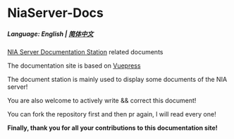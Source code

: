 # NiaServer-Docs

##### Language: English | [简体中文](README.md)

[NIA Server Documentation Station](https://docs.mcnia.top/) related documents

The documentation site is based on [Vuepress](https://v2.vuepress.vuejs.org/)

The document station is mainly used to display some documents of the NIA server!

You are also welcome to actively write && correct this document!

You can fork the repository first and then pr again, I will read every one!

**Finally, thank you for all your contributions to this documentation site!**
